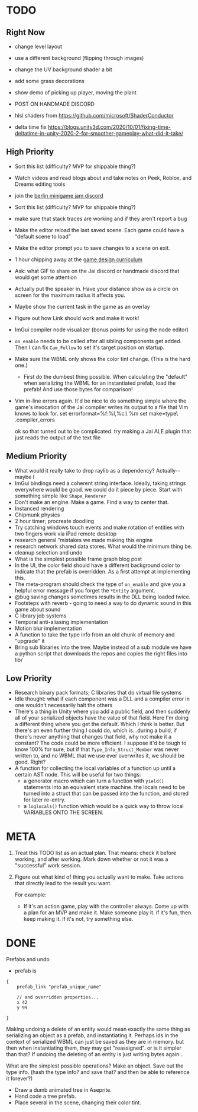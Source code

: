 # TODO

## Right Now
- change level layout
- use a different background (flipping through images)
- change the UV background shader a bit
- add some grass decorations
- show demo of picking up player, moving the plant
- POST ON HANDMADE DISCORD

- hlsl shaders from https://github.com/microsoft/ShaderConductor
- delta time fix https://blogs.unity3d.com/2020/10/01/fixing-time-deltatime-in-unity-2020-2-for-smoother-gameplay-what-did-it-take/

## High Priority
- Sort this list (difficulty? MVP for shippable thing?)
- Watch videos and read blogs about and take notes on Peek, Roblox, and Dreams
  editing tools
- join the [berlin minigame jam discord](https://discord.gg/evM44ns)
- Sort this list (difficulty? MVP for shippable thing?)
- make sure that stack traces are working and if they aren't report a bug
- Make the editor reload the last saved scene. Each game could have a “default
  scene to load”
- Make the editor prompt you to save changes to a scene on exit.
- 1 hour chipping away at the [game design
  curriculum](https://www.riotgames.com/en/urf-academy/curriculum-guide)
- Ask: what GIF to share on the Jai discord or handmade discord that would get
  some attention
- Actually put the speaker in. Have your distance show as a circle on screen
  for the maximum radius it affects you.
- Maybe show the current task in the game as an overlay 
- Figure out how Link should work and make it work!
- ImGui compiler node visualizer (bonus points for using the node editor)
- `on_enable` needs to be called after all sibling components get added. Then I
  can fix `Cam_Follow` to set it's target position on startup.
- Make sure the WBML only shows the color tint change. (This is the hard one.)
  - First do the dumbest thing possible. When calculating the "default" when
    serializing the WBML for an instantiated prefab, load the prefab! And use
    those bytes for comparison!
- Vim in-line errors again. It'd be nice to do something simple where the
  game's invocation of the Jai compiler writes its output to a file that Vim
  knows to look for.
    set errorformat=%f:%l\,%c:\ %m
    set make=type\ .compiler_errors

  ok so that turned out to be complicated. try making a Jai ALE plugin that
  just reads the output of the text file

## Medium Priority
- What would it really take to drop raylib as a dependency? Actually--maybe I
- ImGui bindings need a coherent string interface. Ideally, taking strings
  everywhere would be good.
  we could do it piece by piece. Start with something simple like
  `Shape_Renderer`
- Don't make an engine. Make a game. Find a way to center that.
- Instanced rendering
- Chipmunk physics
- 2 hour timer; procreate doodling
- Try catching windows touch events and make rotation of entities with two
  fingers work via iPad remote desktop
- research general “mistakes we made making this engine
- research network shared data stores. What would the minimum thing be.
- cleanup selection and undo
- What is the simplest possible frame graph blog post
- In the UI, the color field should have a different background color to
  indicate that the prefab is overridden. As a first attempt at implementing
  this.
- The meta-program should check the type of `on_enable` and give you a helpful
  error message if you forget the `*Entity` argument.
- @bug saving changes sometimes results in the DLL being loaded twice.
- Footsteps with reverb - going to need a way to do dynamic sound in this game
  about sound
- C library job systems
- Temporal anti-aliasing implementation 
- Motion blur implementation
- A function to take the type info from an old chunk of memory and "upgrade" it
- Bring sub libraries into the tree. Maybe instead of a sub module we have a
  python script that downloads the repos and copies the right files into lib/

## Low Priority
- Research binary pack formats; C libraries that do virtual file systems
- Idle thought: what if each component was a DLL and a compiler error in one
  wouldn’t necessarily halt the others
- There's a thing in Unity where you add a public field, and then suddenly all
  of your serialized objects have the value of that field. Here I'm doing a
  different thing where you get the default. Which I think is better. But
  there's an even further thing I could do, which is...during a build, if
  there's never anything that changes that field, why not make it a constant?
  The code could be more efficient. I suppose it'd be tough to know 100% for
  sure, but if that `Type_Info_Struct_Member` was never written to, and no WBML
  that we use ever overwrites it, we should be good. Right?
- A function for collecting the local variables of a function up until a
  certain AST node. This will be useful for two things:
    - a generator macro which can turn a function with `yield()` statements
      into an equivalent state machine. the locals need to be turned into a
      struct that can be passed into the function, and stored for later
      re-entry.
    - a `loglocals()` function which would be a quick way to throw local
      VARIABLES ONTO THE SCREEN.

# META

1. Treat this TODO list as an actual plan. That means: check it before working,
   and after working. Mark down whether or not it was a "successful" work
   session.
2. Figure out what kind of thing you actually want to make. Take actions that
   directly lead to the result you want.

   For example:

   - If it's an action game, play with the controller always. Come up with a
     plan for an MVP and make it. Make someone play it. if it's fun, then keep
     making it. If it's not, try something else.


# DONE

Prefabs and undo
- prefab is 
```
{
    prefab_link "prefab_unique_name"

    // and overridden properties...
    x 42
    y 99

}
```

Making undoing a delete of an entity would mean exactly the same thing as
serializing an object as a prefab, and instantiating it.  Perhaps ids in the
context of serialized WBML can just be saved as they are in memory. but then
when instantiating them, they may get "reassigned". or is it simpler than that?
If undoing the deleting of an entity is just writing bytes again...

What are the simplest possible operations? Make an object. Save out the type
info. (hash the type info? and save that? and then be able to reference it
forever?)


* Draw a dumb animated tree in Aseprite.
* Hand code a tree prefab.
* Place several in the scene, changing their color tint.

